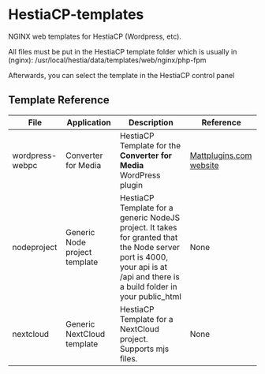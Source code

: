 
# HestiaCP-templates

NGINX web templates for HestiaCP (Wordpress, etc).

All files must be put in the HestiaCP template folder which is usually in (nginx):
/usr/local/hestia/data/templates/web/nginx/php-fpm

Afterwards, you can select the template in the HestiaCP control panel 

## Template Reference

| File | Application | Description | Reference |
| ---- | ----------- | ------------|---------- |
| wordpress-webpc | Converter for Media | HestiaCP Template for the **Converter for Media** WordPress plugin | [Mattplugins.com website](https://mattplugins.com/docs/nginx-configuration) |
| nodeproject | Generic Node project template | HestiaCP Template for a generic NodeJS project. It takes for granted that the Node server port is 4000, your api is at /api and there is a build folder in your public_html | None |
| nextcloud | Generic NextCloud template | HestiaCP Template for a NextCloud project. Supports mjs files. | None |

